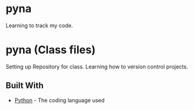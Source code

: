 # pyna
Learning to track my code.
# pyna (Class files)

Setting up Repository for class.
Learning how to version control projects.

## Built With

* [Python](https://www.python.org/) - The coding language used

